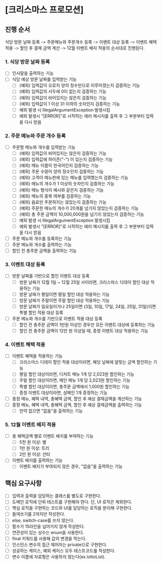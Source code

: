 # [크리스마스 프로모션]

## 진행 순서

식당 방문 날짜 등록 -> 주문메뉴와 주문개수 등록 -> 이벤트 대상 등록 -> 이벤트 혜택 적용 ->
할인 후 결제 금액 계산 -> 12월 이벤트 배지 적용의 순서대로 진행된다.

### 1. 식당 방문 날짜 등록

-[ ] 인사말을 출력하는 기능
-[ ] 식당 예상 방문 날짜를 입력받는 기능
    -[ ] (예외) 입력값이 오로지 양의 정수만으로 이루어졌는지 검증하는 기능
    -[ ] (예외) 입력값의 서두에 0이 없는지 검증하는 기능
    -[ ] (예외) 입력값이 비어있지는 않은지 검증하는 기능
    -[ ] (예외) 입력값이 1 이상 31 이하의 숫자인지 검증하는 기능
    -[ ] 예외 발생 시 IllegalArgumentException 발생시킴
    -[ ] 예외 발생시 "[ERROR]"로 시작하는 에러 메시지를 출력 후 그 부분부터 입력을 다시 받음

### 2. 주문 메뉴와 주문 개수 등록

-[ ] 주문할 메뉴와 개수를 입력받는 기능
    -[ ] (예외) 입력값이 비어있지는 않은지 검증하는 기능
    -[ ] (예외) 입력값에 하이픈("-") 이 있는지 검증하는 기능
    -[ ] (예외) 메뉴 이름이 한국어인지 검증하는 기능
    -[ ] (예외) 주문 수량이 양의 정수인지 검증하는 기능
    -[ ] (예외) 고객이 메뉴판에 있는 메뉴를 입력했는지 검증하는 기능
    -[ ] (예외) 메뉴의 개수가 1 이상의 숫자인지 검증하는 기능
    -[ ] (예외) 메뉴 형식이 예시와 같은지 검증하는 기능
    -[ ] (예외) 메뉴의 중복 여부를 검증하는 기능
    -[ ] (예외) 음료만 주문하지는 않았는지 검증하는 기능
    -[ ] (예외) 주문한 메뉴의 개수가 20개를 넘기지 않았는지 검증하는 기능
    -[ ] (예외) 총 주문 금액이 10,000,000원을 넘기지 않았는지 검증하는 기능
    -[ ] 예외 발생 시 IllegalArgumentException 발생시킴
    -[ ] 예외 발생시 "[ERROR]"로 시작하는 에러 메시지를 출력 후 그 부분부터 입력을 다시 받음
- [ ] 주문 메뉴와 개수를 등록하는 기능
- [ ] 주문 메뉴와 개수를 출력하는 기능
- [ ] 할인 전 총주문 금액을 출력하는 기능

### 3. 이벤트 대상 등록

-[ ] 방문 날짜를 기반으로 할인 이벤트 대상 등록
    -[ ] 방문 날짜가 12월 1일 ~ 12월 25일 사이라면, 크리스마스 디데이 할인 대상 적용하는 기능
    -[ ] 방문 날짜가 평일이면 평일 할인 대상 적용하는 기능
    -[ ] 방문 날짜가 주말이면 주말 할인 대상 적용하는 기능
    -[ ] 방문 날짜가 일요일이거나 25일이면 (3일, 10일, 17일, 24일, 25일, 31일)이면 특별 할인 적용 대상 등록
-[ ] 주문 메뉴와 개수를 기반으로 이벤트 적용 대상 등록
    -[ ] 할인 전 총주문 금액이 1만원 이상인 경우만 모든 이벤트 대상에 등록하는 기능
    -[ ] 할인 전 총주문 금액이 12만 원 이상일 때, 증정 이벤트 대상 적용하는 기능

### 4. 이벤트 혜택 적용

-[ ] 이벤트 혜택을 적용하는 기능
    -[ ] 크리스마스 디데이 할인 적용 대상이라면, 해당 날짜에 알맞는 금액 할인하는 기능
    -[ ] 평일 할인 대상이라면, 디저트 메뉴 1개 당 2,023원 할인하는 기능
    -[ ] 주말 할인 대상이라면, 메인 메뉴 1개 당 2,023원 할인하는 기능
    -[ ] 특별 할인 대상이라면, 총주문 금액에서 1,000원 할인하는 기능
    -[ ] 증정 이벤트 대상이라면, 샴페인 1개 증정하는 기능
-[ ] 증정 메뉴, 혜택 내역, 총혜택 금액, 할인 후 예상 결제금액을 계산하는 기능
-[ ] 증정 메뉴, 혜택 내역, 총혜택 금액, 할인 후 예상 결제금액을 출력하는 기능
    -[ ] 만약 없으면 "없음"을 출력하는 기능

### 5. 12월 이벤트 배지 적용

-[ ] 총 혜택금액 별로 이벤트 배지를 부여하는 기능
    -[ ] 5천 원 이상: 별
    -[ ] 1만 원 이상: 트리
    -[ ] 2만 원 이상: 산타
-[ ] 이벤트 배지를 출력하는 기능
    -[ ] 이벤트 배지가 부여되지 않은 경우, "없음"을 출력하는 기능

## 핵심 요구사항

-[ ] 입력과 출력을 담당하는 클래스를 별도로 구현한다.
-[ ] 도메인 로직에 단위 테스트를 구현해야 한다. 단, UI 로직은 제외한다.
-[ ] 핵심 로직을 구현하는 코드와 UI를 담당하는 로직을 분리해 구현한다.
-[ ] 들여쓰기를 2까지만 작성한다.
-[ ] else, switch-case를 쓰지 않는다.
-[ ] 함수가 15라인을 넘어가지 않게 작성한다.
-[ ] 연관성이 있는 상수는 enum을 사용한다.
-[ ] final 키워드를 사용해 값의 변경을 막는다.
-[ ] 인스턴스 변수의 접근 제어자는 private으로 구현한다.
-[ ] 성공하는 케이스, 예외 케이스 모두 테스트코드를 작성한다.
-[ ] 변수 이름에 자료형은 사용하지 않는다(ex.lottoList).
